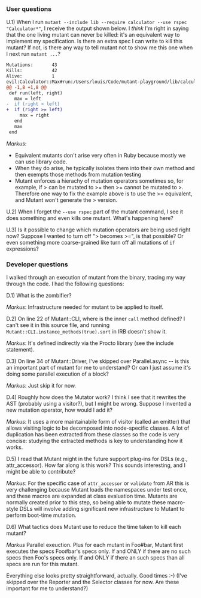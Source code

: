 ### User questions

U.1) When I run `mutant --include lib --require calculator --use rspec "Calculator*"`, I receive the output shown below. I *think* I'm right in saying that the one living mutant can never be killed: it's an equivalent way to implement my specification. Is there an extra spec I can write to kill this mutant? If not, is there any way to tell mutant not to show me this one when I next run `mutant ...`?

```diff
Mutations:       43
Kills:           42
Alive:           1
evil:Calculator::Max#run:/Users/louis/Code/mutant-playground/lib/calculator/max.rb:3:9bb72
@@ -1,8 +1,8 @@
 def run(left, right)
   max = left
-  if (right > left)
+  if (right >= left)
     max = right
   end
   max
 end
```

*Markus*:
* Equivalent mutants don't arise very often in Ruby because mostly we can use library code.
* When they do arise, he typically isolates them into their own method and then exempts those methods from mutation testing
* Mutant enforces a hierachy of mutation operators sometimes so, for example, if > can be mutated to >= then >= cannot be mutated to >. Therefore one way to fix the example above is to use the >= equivalent, and Mutant won't generate the > version.


U.2) When I forget the `--use rspec` part of the mutant command, I see it does something and even kills one mutant. What's happening here?



U.3) Is it possible to change which mutation operators are being used right now? Suppose I wanted to turn off "> becomes >=", is that possible? Or even something more coarse-grained like turn off all mutations of `if` expressions?

### Developer questions

I walked through an execution of mutant from the binary, tracing my way through the code. I had the following questions:

D.1) What is the zombifier?

*Markus*: Infrastructure needed for mutant to be applied to itself.

D.2) On line 22 of Mutant::CLI, where is the inner `call` method defined? I can't see it in this source file, and running `Mutant::CLI.instance_methods(true).sort` in IRB doesn't show it.

*Markus*: It's defined indirectly via the Procto library (see the include statement).

D.3) On line 34 of Mutant::Driver, I've skipped over Parallel.async -- is this an important part of mutant for me to understand? Or can I just assume it's doing some parallel execution of a block?

*Markus*: Just skip it for now.

D.4) Roughly how does the Mutator work? I think I see that it rewrites the AST (probably using a visitor?), but I might be wrong. Suppose I invented a new mutation operator, how would I add it?

*Markus*: It uses a more maintainabile form of visitor (called an emitter) that allows visiting logic to be decomposed into node-specific classes. A lot of duplication has been extracted from these classes so the code is very concise: studying the extracted methods is key to understanding how it works.

D.5) I read that Mutant might in the future support plug-ins for DSLs (e.g., attr_accessor). How far along is this work? This sounds interesting, and I might be able to contribute?

*Markus*: For the specific case of `attr_accessor` or `validate` from AR this is very challenging because Mutant loads the namespaces under test once, and these macros are expanded at class evaluation time. Mutants are normally created prior to this step, so being able to mutate these macro-style DSLs will involve adding significant new infrastructure to Mutant to perform boot-time mutation.

D.6) What tactics does Mutant use to reduce the time taken to kill each mutant?

*Markus* Parallel exeuction. Plus for each mutant in Foo#bar, Mutant first executes the specs Foo#bar's specs only. If and ONLY if there are no such specs then Foo's specs only. If and ONLY if there an such specs than all specs are run for this mutant.

Everything else looks pretty straightforward, actually. Good times :-) (I've skipped over the Reporter and the Selector classes for now. Are these important for me to understand?)
